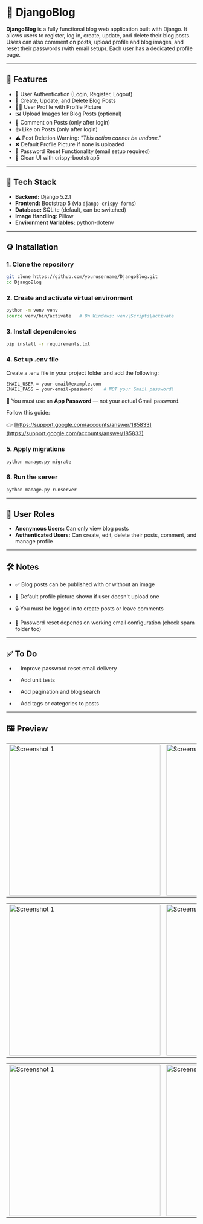 # 📝 DjangoBlog

**DjangoBlog** is a fully functional blog web application built with Django. It allows users to register, log in, create, update, and delete their blog posts. Users can also comment on posts, upload profile and blog images, and reset their passwords (with email setup). Each user has a dedicated profile page.

---

## 🚀 Features

- 🔐 User Authentication (Login, Register, Logout)
- 📄 Create, Update, and Delete Blog Posts
- 🧑‍💻 User Profile with Profile Picture
- 🖼️ Upload Images for Blog Posts (optional)
- 💬 Comment on Posts (only after login)
- 👍 Like on Posts (only after login)
- ⚠️ Post Deletion Warning: *"This action cannot be undone."*
- ❌ Default Profile Picture if none is uploaded
- 🔁 Password Reset Functionality (email setup required)
- 🌙 Clean UI with crispy-bootstrap5

---

## 🧰 Tech Stack

- **Backend:** Django 5.2.1  
- **Frontend:** Bootstrap 5 (via `django-crispy-forms`)  
- **Database:** SQLite (default, can be switched)  
- **Image Handling:** Pillow  
- **Environment Variables:** python-dotenv  

---

## ⚙️ Installation

### 1. Clone the repository

```bash
git clone https://github.com/yourusername/DjangoBlog.git
cd DjangoBlog
```

### 2. Create and activate virtual environment

```bash
python -m venv venv
source venv/bin/activate   # On Windows: venv\Scripts\activate
```

### 3. Install dependencies

```bash
pip install -r requirements.txt
```

### 4. Set up .env file

Create a .env file in your project folder and add the following:

```bash
EMAIL_USER = your-email@example.com
EMAIL_PASS = your-email-password    # NOT your Gmail password!
```

🔐 You must use an **App Password** — not your actual Gmail password.

Follow this guide:

👉 [https://support.google.com/accounts/answer/185833](https://support.google.com/accounts/answer/185833)

### 5. Apply migrations

```bash
python manage.py migrate
```

### 6. Run the server

```bash
python manage.py runserver
```

---

## 👥 User Roles

- **Anonymous Users:** Can only view blog posts
- **Authenticated Users:** Can create, edit, delete their posts, comment, and manage profile

---

## 🛠️ Notes

- ✅ Blog posts can be published with or without an image

- 👤 Default profile picture shown if user doesn't upload one

- 🔒 You must be logged in to create posts or leave comments

- 📩 Password reset depends on working email configuration (check spam folder too)

---

## ✅ To Do

- <span style="background-color:rgb(255, 255, 255); width: 10px; height: 10px; display: inline-block;"></span> Improve password reset email delivery

-  <span style="background-color:rgb(255, 255, 255); width: 10px; height: 10px; display: inline-block;"></span> Add unit tests

-  <span style="background-color:rgb(255, 255, 255); width: 10px; height: 10px; display: inline-block;"></span> Add pagination and blog search

-  <span style="background-color:rgb(255, 255, 255); width: 10px; height: 10px; display: inline-block;"></span> Add tags or categories to posts

---

## 🖼️ Preview


<!-- <table>
  <tr>
    <td><img src="https://drive.google.com/file/d/1kT2FHyhwQC0qD5WhLHlNyCxB1jQHACLE/view?usp=sharing" alt="Screenshot 1" width="400"></td>
    <td><img src="https://drive.google.com/file/d/1z-9QGJQ___ziDVQElH3WsYf6f5_-1hbi/view?usp=sharing" alt="Screenshot 2" width="400"></td>
  </tr>
</table> -->

<table>
  <tr>
    <td><img src="https://drive.google.com/uc?export=view&id=1kT2FHyhwQC0qD5WhLHlNyCxB1jQHACLE" alt="Screenshot 1" width="400"></td>
    <td><img src="https://drive.google.com/file/d/1z-9QGJQ___ziDVQElH3WsYf6f5_-1hbi/view?usp=sharing" alt="Screenshot 2" width="400"></td>
  </tr>
</table>

<table>
  <tr>
    <td><img src="https://drive.google.com/file/d/1V4h7lNF5aD1qQXh1WHlVF7q1QQGTnT2T/view?usp=sharing" alt="Screenshot 1" width="400"></td>
    <td><img src="https://drive.google.com/file/d/14CbfOT0smvOoESxpAusD_q2pComEAjPu/view?usp=sharing" alt="Screenshot 2" width="400"></td>
  </tr>
</table>



<table>
  <tr>
    <td><img src="https://drive.google.com/file/d/1r_O8ORwAwlQ0msMundR1_yNdGiErqG7s/view?usp=sharing" alt="Screenshot 1" width="400"></td>
    <td><img src="https://drive.google.com/file/d/1ProFUBcm8IyMFo4L8lkRC22z_8rqwVrC/view?usp=sharing" alt="Screenshot 2" width="400"></td>
  </tr>
</table>

